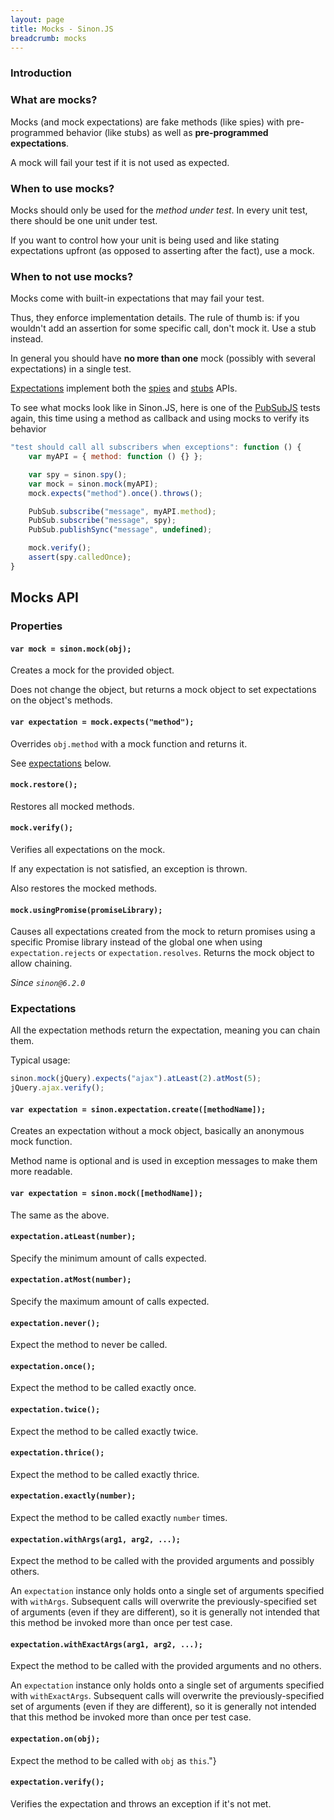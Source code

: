 ```yaml
---
layout: page
title: Mocks - Sinon.JS
breadcrumb: mocks
---
```


### Introduction

### What are mocks?

Mocks (and mock expectations) are fake methods (like spies) with pre-programmed behavior (like stubs) as well as **pre-programmed expectations**.

A mock will fail your test if it is not used as expected.

### When to use mocks?

Mocks should only be used for the _method under test_. In every unit test, there should be one unit under test.

If you want to control how your unit is being used and like stating expectations upfront (as opposed to asserting after the fact), use a mock.

### When to **not** use mocks?

Mocks come with built-in expectations that may fail your test.

Thus, they enforce implementation details. The rule of thumb is: if you wouldn't add an assertion for some specific call, don't mock it. Use a stub instead.

In general you should have **no more than one** mock (possibly with several expectations) in a single test.

[Expectations](#expectations) implement both the [spies](../spies) and [stubs](../stubs) APIs.

To see what mocks look like in Sinon.JS, here is one of the [PubSubJS][pubsubjs] tests again, this time using a method as callback and using mocks to verify its behavior

```javascript
"test should call all subscribers when exceptions": function () {
    var myAPI = { method: function () {} };

    var spy = sinon.spy();
    var mock = sinon.mock(myAPI);
    mock.expects("method").once().throws();

    PubSub.subscribe("message", myAPI.method);
    PubSub.subscribe("message", spy);
    PubSub.publishSync("message", undefined);

    mock.verify();
    assert(spy.calledOnce);
}
```

[pubsubjs]: https://github.com/mroderick/pubsubjs

## Mocks API

### Properties

#### `var mock = sinon.mock(obj);`

Creates a mock for the provided object.

Does not change the object, but returns a mock object to set expectations on the object's methods.

#### `var expectation = mock.expects("method");`

Overrides `obj.method` with a mock function and returns it.

See [expectations](#expectations) below.

#### `mock.restore();`

Restores all mocked methods.

#### `mock.verify();`

Verifies all expectations on the mock.

If any expectation is not satisfied, an exception is thrown.

Also restores the mocked methods.

#### `mock.usingPromise(promiseLibrary);`

Causes all expectations created from the mock to return promises using a specific
Promise library instead of the global one when using `expectation.rejects` or
`expectation.resolves`. Returns the mock object to allow chaining.

_Since `sinon@6.2.0`_

### Expectations

All the expectation methods return the expectation, meaning you can chain them.

Typical usage:

```javascript
sinon.mock(jQuery).expects("ajax").atLeast(2).atMost(5);
jQuery.ajax.verify();
```

#### `var expectation = sinon.expectation.create([methodName]);`

Creates an expectation without a mock object, basically an anonymous mock function.

Method name is optional and is used in exception messages to make them more readable.

#### `var expectation = sinon.mock([methodName]);`

The same as the above.

#### `expectation.atLeast(number);`

Specify the minimum amount of calls expected.

#### `expectation.atMost(number);`

Specify the maximum amount of calls expected.

#### `expectation.never();`

Expect the method to never be called.

#### `expectation.once();`

Expect the method to be called exactly once.

#### `expectation.twice();`

Expect the method to be called exactly twice.

#### `expectation.thrice();`

Expect the method to be called exactly thrice.

#### `expectation.exactly(number);`

Expect the method to be called exactly `number` times.

#### `expectation.withArgs(arg1, arg2, ...);`

Expect the method to be called with the provided arguments and possibly others.

An `expectation` instance only holds onto a single set of arguments specified with `withArgs`. Subsequent calls will overwrite the previously-specified set of arguments (even if they are different), so it is generally not intended that this method be invoked more than once per test case.

#### `expectation.withExactArgs(arg1, arg2, ...);`

Expect the method to be called with the provided arguments and no others.

An `expectation` instance only holds onto a single set of arguments specified with `withExactArgs`. Subsequent calls will overwrite the previously-specified set of arguments (even if they are different), so it is generally not intended that this method be invoked more than once per test case.

#### `expectation.on(obj);`

Expect the method to be called with `obj` as `this`."}

#### `expectation.verify();`

Verifies the expectation and throws an exception if it's not met.
